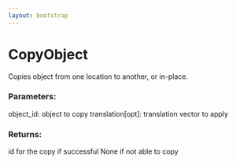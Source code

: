 ```yaml
---
layout: bootstrap
---
```


# CopyObject

Copies object from one location to another, or in-place.
          

### Parameters:

object_id: object to copy
translation[opt]: translation vector to apply
        

### Returns:


id for the copy if successful
None if not able to copy
        


